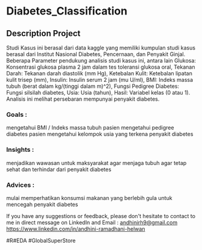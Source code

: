 # Diabetes_Classification


## Description Project
Studi Kasus ini berasal dari data kaggle yang memiliki kumpulan studi kasus berasal dari Institut Nasional Diabetes, Pencernaan, dan Penyakit Ginjal. Beberapa Parameter pendukung analisis studi kasus ini, antara lain Glukosa: Konsentrasi glukosa plasma 2 jam dalam tes toleransi glukosa oral, Tekanan Darah: Tekanan darah diastolik (mm Hg), Ketebalan Kulit: Ketebalan lipatan kulit trisep (mm), Insulin: Insulin serum 2 jam (mu U/ml), BMI: Indeks massa tubuh (berat dalam kg/(tinggi dalam m)^2), Fungsi Pedigree Diabetes: Fungsi silsilah diabetes, Usia: Usia (tahun), Hasil: Variabel kelas (0 atau 1). Analisis ini melihat persebaran mempunyai penyakit diabetes.


### Goals :
mengetahui BMI / Indeks massa tubuh pasien
mengetahui pedigree diabetes pasien
mengetahui kelompok usia yang terkena penyakit diabetes

### Insights :
menjadikan wawasan untuk maksyarakat agar menjaga tubuh agar tetap sehat dan terhindar dari penyakit diabetes

### Advices :
mulai memperhatikan konsumsi makanan yang berlebih gula untuk mencegah penyakit diabetes

If you have any suggestions or feedback, please don't hesitate to contact to me in direct message on LinkedIn and Email : andhinirh9@gmail.com https://www.linkedin.com/in/andhini-ramadhani-helwan

#R#EDA #GlobalSuperStore
